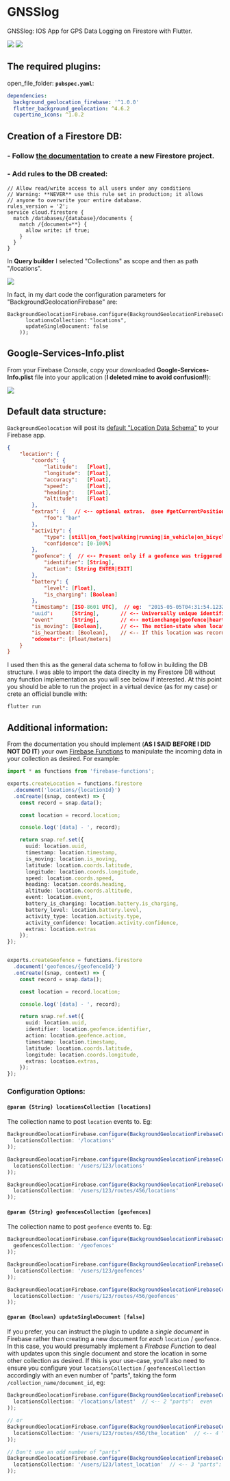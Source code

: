 # GNSSlog

GNSSlog:  IOS App for GPS Data Logging on Firestore with Flutter.

![](forReadme/3.png)
![](forReadme/4.png)

## The required plugins:

open_file_folder: **`pubspec.yaml`**:

```yaml
dependencies:
  background_geolocation_firebase: '^1.0.0'
  flutter_background_geolocation: ^4.6.2
  cupertino_icons: ^1.0.2
```

## Creation of a Firestore DB:

### - Follow [the documentation](https://firebase.google.com/docs/firestore/quickstart) to create a new Firestore project.

### - Add rules to the DB created:

```
// Allow read/write access to all users under any conditions
// Warning: **NEVER** use this rule set in production; it allows
// anyone to overwrite your entire database.
rules_version = '2';
service cloud.firestore {
  match /databases/{database}/documents {
    match /{document=**} {
      allow write: if true;
    }
  }
}
```

In **Query builder** I selected "Collections" as scope and then as path "/locations".

![](forReadme/2.png)

In fact, in my dart code the configuration parameters for "BackgroundGeolocationFirebase" are:

```
BackgroundGeolocationFirebase.configure(BackgroundGeolocationFirebaseConfig(
      locationsCollection: "locations",
      updateSingleDocument: false
    ));
```

## Google-Services-Info.plist

From your Firebase Console, copy your downloaded **Google-Services-Info.plist** file into your application (**I deleted mine to avoid confusion!!**):

![](forReadme/1.png)

## Default data structure:

`BackgroundGeolocation` will post its [default "Location Data Schema"](https://github.com/transistorsoft/flutter_background_geolocation/wiki/Location-Data-Schema) to your Firebase app.

```json
{
    "location": {
        "coords": {
            "latitude":   [Float],
            "longitude":  [Float],
            "accuracy":   [Float],
            "speed":      [Float],
            "heading":    [Float],
            "altitude":   [Float]
        },
        "extras": {   // <-- optional extras.  @see #getCurrentPosition for details
            "foo": "bar"
        },
        "activity": {
            "type": [still|on_foot|walking|running|in_vehicle|on_bicycle|unknown],
            "confidence": [0-100%]
        },
        "geofence": {  // <-- Present only if a geofence was triggered at this location
            "identifier": [String],
            "action": [String ENTER|EXIT]            
        },
        "battery": {
            "level": [Float],
            "is_charging": [Boolean]
        },
        "timestamp": [ISO-8601 UTC],  // eg:  "2015-05-05T04:31:54.123Z"
        "uuid":      [String],       // <-- Universally unique identifier
        "event"      [String],       // <-- motionchange|geofence|heartbeat
        "is_moving": [Boolean],      // <-- The motion-state when location was recorded (@deprecated; use #event) 
        "is_heartbeat: [Boolean],    // <-- If this location was recorded during heartbeat mode.    
        "odometer": [Float/meters]
    }
}
```

I used then this as the general data schema to follow in building the DB structure. I was able to import the data direclty in my Firestore DB without any function implementation as you will see below if interested. At this point you should be able to run the project in a virtual device (as for my case) or crete an official bundle with:

```
flutter run
```

## Additional information:

From the documentation you should implement (**AS I SAID BEFORE I DID NOT DO IT**) your own [Firebase Functions](https://firebase.google.com/docs/functions) to manipulate the incoming data in your collection as desired. For example:

```typescript
import * as functions from 'firebase-functions';

exports.createLocation = functions.firestore
  .document('locations/{locationId}')
  .onCreate((snap, context) => {
    const record = snap.data();

    const location = record.location;

    console.log('[data] - ', record);

    return snap.ref.set({
      uuid: location.uuid,
      timestamp: location.timestamp,
      is_moving: location.is_moving,
      latitude: location.coords.latitude,
      longitude: location.coords.longitude,
      speed: location.coords.speed,
      heading: location.coords.heading,
      altitude: location.coords.altitude,
      event: location.event,
      battery_is_charging: location.battery.is_charging,
      battery_level: location.battery.level,
      activity_type: location.activity.type,
      activity_confidence: location.activity.confidence,
      extras: location.extras
    });
});


exports.createGeofence = functions.firestore
  .document('geofences/{geofenceId}')
  .onCreate((snap, context) => {
    const record = snap.data();

    const location = record.location;

    console.log('[data] - ', record);

    return snap.ref.set({
      uuid: location.uuid,
      identifier: location.geofence.identifier,
      action: location.geofence.action,
      timestamp: location.timestamp,
      latitude: location.coords.latitude,
      longitude: location.coords.longitude,
      extras: location.extras,
    });
});
```

### Configuration Options:

#### `@param {String} locationsCollection [locations]`

The collection name to post `location` events to.  Eg:

```javascript
BackgroundGeolocationFirebase.configure(BackgroundGeolocationFirebaseConfig(
  locationsCollection: '/locations'
));

BackgroundGeolocationFirebase.configure(BackgroundGeolocationFirebaseConfig(
  locationsCollection: '/users/123/locations'
));

BackgroundGeolocationFirebase.configure(BackgroundGeolocationFirebaseConfig(
  locationsCollection: '/users/123/routes/456/locations'
));

```

#### `@param {String} geofencesCollection [geofences]`

The collection name to post `geofence` events to.  Eg:

```javascript
BackgroundGeolocationFirebase.configure(BackgroundGeolocationFirebaseConfig(
  geofencesCollection: '/geofences'
));

BackgroundGeolocationFirebase.configure(BackgroundGeolocationFirebaseConfig(
  locationsCollection: '/users/123/geofences'
));

BackgroundGeolocationFirebase.configure(BackgroundGeolocationFirebaseConfig(
  locationsCollection: '/users/123/routes/456/geofences'
));

```

#### `@param {Boolean} updateSingleDocument [false]`

If you prefer, you can instruct the plugin to update a *single document* in Firebase rather than creating a new document for *each* `location` / `geofence`.  In this case, you would presumably implement a *Firebase Function* to deal with updates upon this single document and store the location in some other collection as desired.  If this is your use-case, you'll also need to ensure you configure your `locationsCollection` / `geofencesCollection` accordingly with an even number of "parts", taking the form `/collection_name/document_id`, eg:

```javascript
BackgroundGeolocationFirebase.configure(BackgroundGeolocationFirebaseConfig(
  locationsCollection: '/locations/latest'  // <-- 2 "parts":  even
));

// or
BackgroundGeolocationFirebase.configure(BackgroundGeolocationFirebaseConfig(
  locationsCollection: '/users/123/routes/456/the_location'  // <-- 4 "parts":  even
));

// Don't use an odd number of "parts"
BackgroundGeolocationFirebase.configure(BackgroundGeolocationFirebaseConfig(
  locationsCollection: '/users/123/latest_location'  // <-- 3 "parts": odd!!  No!
));

```